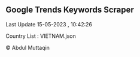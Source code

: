 

## Google Trends Keywords Scraper 
 
Last Update 15-05-2023 , 10:42:26

Country List :
VIETNAM.json



© Abdul Muttaqin 
